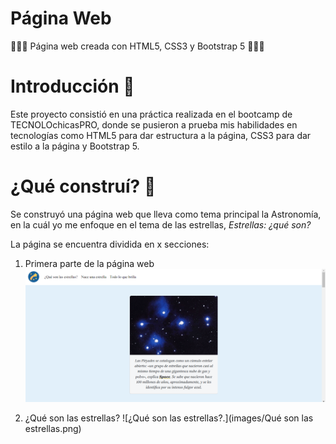 # Página Web
👩🏽‍💻 Página web creada con HTML5, CSS3 y Bootstrap 5 👩🏽‍💻
# Introducción 📖
Este proyecto consistió en una práctica realizada en el bootcamp de TECNOLOchicasPRO, donde se pusieron a prueba mis habilidades en tecnologías como HTML5 para dar estructura a la página, CSS3 para dar estilo a la página y Bootstrap 5.
# ¿Qué construí? 🧱
Se construyó una página web que lleva como tema principal la Astronomía, en la cuál yo me enfoque en el tema de las estrellas, *Estrellas: ¿qué son?*

La página se encuentra dividida en x secciones:

1. Primera parte de la página web
![Primera parte de la página web.](images/Primera-parteweb.png)

2. ¿Qué son las estrellas?
![¿Qué son las estrellas?.](images/Qué son las estrellas.png)



